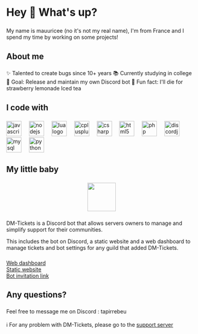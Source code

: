 # Hey 👋 What's up?

###

My name is mauuricee (no it's not my real name), I'm from France and I spend my time by working on some projects!

###

## About me

###

✨ Talented to create bugs since 10+ years
📚 Currently studying in college
🎯 Goal: Release and maintain my own Discord bot
🎲 Fun fact: I'll die for strawberry lemonade Iced tea

###

## I code with

###

<div align="left">
  <img src="https://cdn.jsdelivr.net/gh/devicons/devicon/icons/javascript/javascript-original.svg" height="40" alt="javascript logo"  />
  <img width="12" />
  <img src="https://cdn.jsdelivr.net/gh/devicons/devicon/icons/nodejs/nodejs-original.svg" height="40" alt="nodejs logo"  />
  <img width="12" />
  <img src="https://cdn.jsdelivr.net/gh/devicons/devicon/icons/lua/lua-original.svg" height="40" alt="lua logo"  />
  <img width="12" />
  <img src="https://cdn.jsdelivr.net/gh/devicons/devicon/icons/cplusplus/cplusplus-original.svg" height="40" alt="cplusplus logo"  />
  <img width="12" />
  <img src="https://cdn.jsdelivr.net/gh/devicons/devicon/icons/csharp/csharp-original.svg" height="40" alt="csharp logo"  />
  <img width="12" />
  <img src="https://cdn.jsdelivr.net/gh/devicons/devicon/icons/html5/html5-original.svg" height="40" alt="html5 logo"  />
  <img width="12" />
  <img src="https://cdn.jsdelivr.net/gh/devicons/devicon/icons/php/php-original.svg" height="40" alt="php logo"  />
  <img width="12" />
  <img src="https://cdn.jsdelivr.net/gh/devicons/devicon/icons/discordjs/discordjs-original.svg" height="40" alt="discordjs logo"  />
  <img width="12" />
  <img src="https://cdn.jsdelivr.net/gh/devicons/devicon/icons/mysql/mysql-original.svg" height="40" alt="mysql logo"  />
  <img width="12" />
  <img src="https://cdn.jsdelivr.net/gh/devicons/devicon/icons/python/python-original.svg" height="40" alt="python logo"  />
</div>

###

## My little baby

###

<div align="center">
  <img height="75" src="https://web.dm-tickets.app/img/logo.png"  />
</div>

###

DM-Tickets is a Discord bot that allows servers owners to manage and simplify support for their communities.

This includes the bot on Discord, a static website and a web dashboard to manage tickets and bot settings for any guild that added DM-Tickets.

###

[Web dashboard](https://web.dm-tickets.app) <br>
[Static website](https://dm-tickets.app/) <br>
[Bot invitation link](https://web.dm-tickets.app/invite)

###

<h2 align="left">Any questions?</h2>

###

Feel free to message me on Discord : tapirrebeu<br><br>ℹ️ For any problem with DM-Tickets, please go to the [support server](https://discord.gg/QyGMXz8b4h)

###

